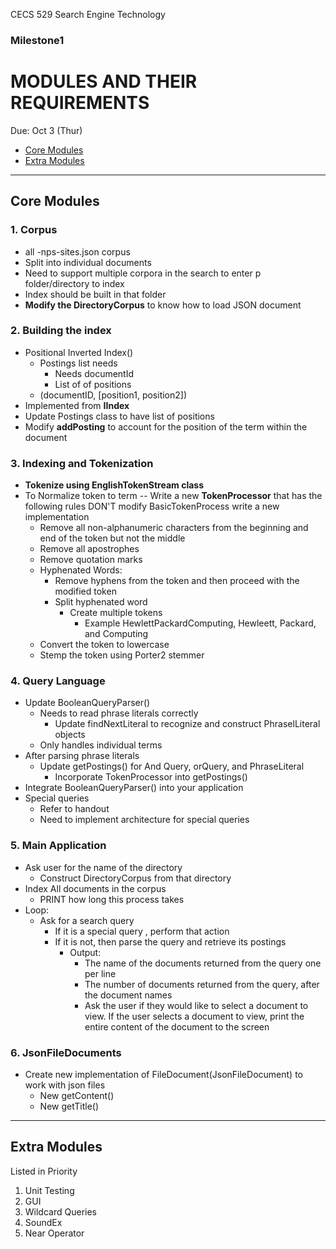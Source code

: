 CECS 529 Search Engine Technology
### Milestone1
# MODULES AND THEIR REQUIREMENTS
Due: Oct 3 (Thur)

- [Core Modules](##CoreModules)
- [Extra Modules](##ExtraModules)

---
## Core Modules
### 1. Corpus
- all -nps-sites.json corpus
- Split into individual documents
- Need to support multiple corpora in the search to enter p folder/directory to index
- Index should be built in that folder
- **Modify the DirectoryCorpus** to know how to load JSON document

### 2. Building the index
- Positional Inverted Index() 
  - Postings list needs
    - Needs documentId
    - List of of positions
  - (documentID, [position1, position2])
- Implemented from **IIndex**
- Update Postings class to have list of positions
- Modify **addPosting** to account for the position of the term within the document

### 3. Indexing and Tokenization
- **Tokenize using EnglishTokenStream class**
- To Normalize token to term -- Write a new **TokenProcessor** that has the following rules DON'T modify BasicTokenProcess write a new implementation
  - Remove all non-alphanumeric characters from the beginning and end of the token but not the middle
  - Remove all apostrophes
  - Remove quotation marks
  - Hyphenated Words:
    - Remove hyphens from the token and then proceed with the modified token
    - Split hyphenated word
      - Create multiple tokens 
        - Example HewlettPackardComputing, Hewleett, Packard, and Computing
  - Convert the token to lowercase
  - Stemp the token using Porter2 stemmer

### 4. Query Language
- Update BooleanQueryParser()
  - Needs to read phrase literals correctly
    - Update findNextLiteral to recognize and construct PhraselLiteral objects
  - Only handles individual terms
- After parsing phrase literals
  - Update getPostings() for And Query, orQuery, and PhraseLiteral
    - Incorporate TokenProcessor into getPostings()
- Integrate BooleanQueryParser() into your application
- Special queries
  - Refer to handout
  - Need to implement architecture for special queries

### 5. Main Application
- Ask user for the name of the directory
  - Construct DirectoryCorpus from that directory
- Index All documents in the corpus
  - PRINT how long this process takes
- Loop:
  - Ask for a search query
    - If it is a special query , perform that action
    - If it is not, then parse the query and retrieve its postings
      - Output: 
        - The name of the documents returned from the query one per line
        - The number of documents returned from the query, after the document names
        - Ask the user if they would like to select a document to view. If the user selects a document to view, print the entire content of the document to the screen

### 6. JsonFileDocuments
- Create new implementation of FileDocument(JsonFileDocument) to work with json files
  - New getContent()
  - New getTitle()


---
## Extra Modules
Listed in Priority 
1. Unit Testing 
2. GUI 
3. Wildcard Queries 
4. SoundEx 
5. Near Operator
